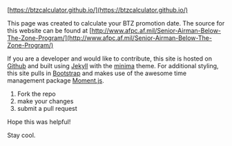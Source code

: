[https://btzcalculator.github.io/](https://btzcalculator.github.io/)

This page was created to calculate your BTZ promotion date.
The source for this website can be found at [http://www.afpc.af.mil/Senior-Airman-Below-The-Zone-Program/](http://www.afpc.af.mil/Senior-Airman-Below-The-Zone-Program/)

If you are a developer and would like to contribute, this site is hosted on [Github](https://github.com/BTZCalculator/BTZCalculator.github.io) and built using [Jekyll](https://jekyllrb.com) with the [minima](https://rubygems.org/gems/minima) theme. For additional styling, this site pulls in [Bootstrap]() and makes use of the awesome time management package [Moment.js](https://momentjs.com/).

1. Fork the repo
2. make your changes
3. submit a pull request

Hope this was helpful!

Stay cool.